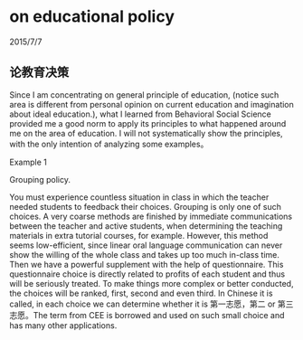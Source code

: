 # on educational policy
2015/7/7

## 论教育决策

Since I am concentrating on general principle of education, (notice such area is different from personal opinion on current education and imagination about ideal education.), what I learned from Behavioral Social Science provided me a good norm to apply its principles to what happened around me on the area of education. I will not systematically show the principles, with the only intention of analyzing some examples。

Example 1

Grouping policy.

You must experience countless situation in class in which the teacher needed students to feedback their choices. Grouping is only one of such choices. A very coarse methods are finished by immediate communications between the teacher and active students, when determining the teaching materials in extra tutorial courses, for example. However, this method seems low-efficient, since linear oral language communication can never show the willing of the whole class and takes up too much in-class time. Then we have a powerful supplement with the help of questionnaire. This questionnaire choice is directly related to profits of each student and thus will be seriously treated. To make things more complex or better conducted, the choices will be ranked, first, second and even third. In Chinese it is called, in each choice we can determine whether it is 第一志愿，第二 or 第三志愿。The term from CEE is borrowed and used on such small choice and has many other applications. 

